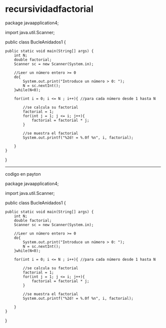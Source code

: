 # recursividadfactorial

package javaapplication4;



import java.util.Scanner;

public class BucleAnidados1 {

    public static void main(String[] args) {
        int N;
        double factorial;
        Scanner sc = new Scanner(System.in);
       
        //Leer un número entero >= 0
        do{
            System.out.print("Introduce un número > 0: ");
            N = sc.nextInt();
        }while(N<0);

        for(int i = 0; i <= N ; i++){ //para cada número desde 1 hasta N
           
            //se calcula su factorial
            factorial = 1;
            for(int j = 1; j <= i; j++){
                factorial = factorial * j;
            }

            //se muestra el factorial
            System.out.printf("%2d! = %.0f %n", i, factorial);

        }
    }
   
}




------------------------------------------------------------------------


codigo en payton


package javaapplication4;



import java.util.Scanner;

public class BucleAnidados1 {

    public static void main(String[] args) {
        int N;
        double factorial;
        Scanner sc = new Scanner(System.in);
       
        //Leer un número entero >= 0
        do{
            System.out.print("Introduce un número > 0: ");
            N = sc.nextInt();
        }while(N<0);

        for(int i = 0; i <= N ; i++){ //para cada número desde 1 hasta N
           
            //se calcula su factorial
            factorial = 1;
            for(int j = 1; j <= i; j++){
                factorial = factorial * j;
            }

            //se muestra el factorial
            System.out.printf("%2d! = %.0f %n", i, factorial);

        }
    }
   
}

